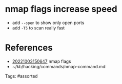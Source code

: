 # nmap flags increase speed
- add `--open` to show only open ports
- add `-T5` to scan really fast


# References
- [20221003150647](/zet/20221003150647/README.md) nmap flags
- ~/kb/hacking/commands/nmap-command.md

Tags:
    #assorted

